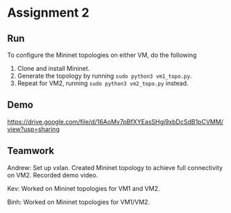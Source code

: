 # Assignment 2

## Run

To configure the Mininet topologies on either VM, do the following

1. Clone and install Mininet.
2. Generate the topology by running `sudo python3 vm1_topo.py`.
3. Repeat for VM2, running `sudo python3 vm2_topo.py` instead.

## Demo

https://drive.google.com/file/d/16AoMv7pBfXYEasSHgj9xbDcSdB1pCVMM/view?usp=sharing

## Teamwork

Andrew: Set up vxlan. Created Mininet topology to achieve full connectivity on VM2. Recorded demo video.

Kev: Worked on Mininet topologies for VM1 and VM2. 

Binh: Worked on Mininet topologies for VM1/VM2.
